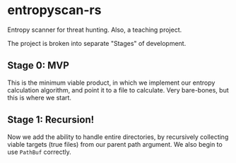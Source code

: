 # entropyscan-rs

Entropy scanner for threat hunting. Also, a teaching project.

The project is broken into separate "Stages" of development.

## Stage 0: MVP

This is the minimum viable product, in which we implement our entropy calculation algorithm, and point it to a file to calculate. Very bare-bones, but this is where we start.

## Stage 1: Recursion!

Now we add the ability to handle entire directories, by recursively collecting viable targets (true files) from our parent path argument. We also begin to use `PathBuf` correctly.